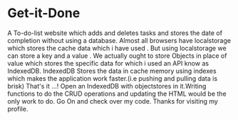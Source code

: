 # Get-it-Done
A To-do-list website which adds and deletes tasks and stores the date of completion without using a database.
Almost all browsers have localstorage which stores the cache data which i have used . But using localstorage we can store a key and a value .
We actually ought to store Objects in place of value which stores the specific data for which i used an API know as IndexedDB.
IndexedDB Stores the data in cache memory using indexes which makes the application work faster.(i.e pushing and pulling data is brisk)
That's it ...! Open an IndexedDB with objectstores in it.Writing functions to do the CRUD operations and updating the HTML would be the only work to do.
Go On and check over my code. Thanks for visiting my profile.
